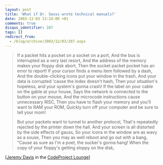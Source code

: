 ```yaml
---
layout: post
title: 'What if Dr. Seuss wrote technical manuals?'
date: 2003-12-03 13:24:00 +01
comments: true
disqus_identifier: 287
tags: []
redirect_from:
  - /blog/archive/2003/12/03/287.aspx
---
```


> If a packet hits a pocket on a socket on a port,
> And the bus is interrupted as a very last resort,
> And the address of the memory makes your floppy disk abort,
> Then the socket packet pocket has an error to report!
> If your cursor finds a menu item followed by a dash,
> And the double-clicking icons put your window in the trash,
> And your data is corrupted 'cause the index doesn't hash,
> Then your situation's hopeless, and your system's gonna crash!
> If the label on your cable on the gable at your house,
> Says the network is connected to the button on your mouse,
> And the microcode instructions cause unnecessary RISC,
> Then you have to flash your memory and you'll want to RAM your ROM,
> Quickly turn off your computer and be sure to tell your mom!
>
> But your packets want to tunnel to another protocol,
> That's repeatedly rejected by the printer down the hall.
> And your screen is all distorted by the side effects of gauss,
> So your icons in the window are as wavy as a souse,
> Then you may as well reboot and go out with a bang,
> "Cause as sure as I'm a poet, the sucker's gonna hang!
> When the copy of your floppy's getting sloppy on the disk,

[[Jeremy Davis](http://www.codeproject.com/script/profile/whos_who.asp?id=103) in the [CodeProject Lounge](http://www.codeproject.com/lounge.asp?msg=681253#xx681253xx)]

